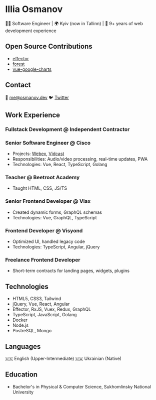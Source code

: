 # Illia Osmanov

👨‍💻 Software Engineer | 🌍 Kyiv (now in Tallinn) | 💼 9+ years of web development experience

## Open Source Contributions

- [effector](http://effector.dev)
- [forest](https://www.npmjs.com/package/forest)
- [vue-google-charts](https://github.com/devstark-com/vue-google-charts)

## Contact

📧 [me@osmanov.dev](mailto:me@osmanov.dev)
🐦 [Twitter](https://twitter.com/illiaosmanov)

## Work Experience

### Fullstack Development @ Independent Contractor

### Senior Software Engineer @ Cisco

- Projects: [Webex](https://www.webex.com), [Vidcast](https://vidcast.io)
- Responsibilities: Audio/video processing, real-time updates, PWA
- Technologies: Vue, React, TypeScript, Golang

### Teacher @ Beetroot Academy

- Taught HTML, CSS, JS/TS

### Senior Frontend Developer @ Viax

- Created dynamic forms, GraphQL schemas
- Technologies: Vue, GraphQL, TypeScript

### Frontend Developer @ Visyond

- Optimized UI, handled legacy code
- Technologies: TypeScript, Angular, jQuery

### Freelance Frontend Developer

- Short-term contracts for landing pages, widgets, plugins

## Technologies

- HTML5, CSS3, Tailwind
- jQuery, Vue, React, Angular
- Effector, RxJS, Vuex, Redux, GraphQL
- TypeScript, JavaScript, Golang
- Docker
- Node.js
- PostreSQL, Mongo

## Languages

🇺🇸 English (Upper-Intermediate)
🇺🇦 Ukrainian (Native)

## Education

- Bachelor's in Physical & Computer Science, Sukhomlinsky National University
